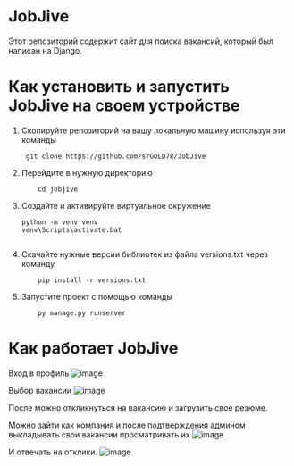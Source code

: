 # JobJive
Этот репозиторий содержит сайт для поиска вакансий, который был написан на Django. 

# Как установить и запустить JobJive на своем устройстве
1. Скопируйте репозиторий на вашу локальную машину используя эти команды
    
        git clone https://github.com/srGOLD78/JobJive
        
2. Перейдите в нужную директорию
    ```
        cd jobjive

3. Создайте и активируйте виртуальное окружение
   ```
   python -m venv venv
   venv\Scripts\activate.bat
   

4. Скачайте нужные версии библиотек из файла versions.txt через команду
   ```
       pip install -r versions.txt

5. Запустите проект с помощью команды
   ```
       py manage.py runserver

# Как работает JobJive
Вход в профиль
![image](https://github.com/srGOLD78/JobJive/assets/44532302/9451a27e-93a5-40fe-9381-d586976e21e1)


Выбор вакансии
![image](https://github.com/srGOLD78/JobJive/assets/44532302/53eb0a94-72a3-4f22-9e94-6ed9384cdbc0)


После можно откликнуться на вакансию и загрузить свое резюме.

Можно зайти как компания и после подтверждения админом выкладывать свои вакансии просматривать их
![image](https://github.com/srGOLD78/JobJive/assets/44532302/2a2e8c2c-104a-4721-9a0f-36e46782c7a9)

И отвечать на отклики.
![image](https://github.com/srGOLD78/JobJive/assets/44532302/3e22e6b6-b101-4c05-aba8-b82efce24df4)

